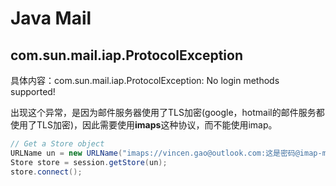 # Java Mail

## com.sun.mail.iap.ProtocolException

具体内容：com.sun.mail.iap.ProtocolException: No login methods supported!

出现这个异常，是因为邮件服务器使用了TLS加密(google，hotmail的邮件服务都使用了TLS加密)，因此需要使用**imaps**这种协议，而不能使用imap。

```java
// Get a Store object
URLName un = new URLName("imaps://vincen.gao@outlook.com:这是密码@imap-mail.outlook.com");
Store store = session.getStore(un);
store.connect();
```


